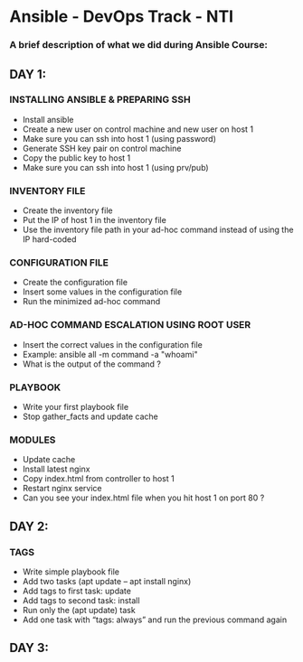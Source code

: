 
# Ansible - DevOps Track - NTI
### A brief description of what we did during Ansible Course:

## DAY 1:
### INSTALLING ANSIBLE & PREPARING SSH
- Install ansible
- Create a new user on control machine and new user on host 1
- Make sure you can ssh into host 1 (using password)
- Generate SSH key pair on control machine
- Copy the public key to host 1
- Make sure you can ssh into host 1 (using prv/pub)
### INVENTORY FILE
- Create the inventory file
- Put the IP of host 1 in the inventory file
- Use the inventory file path in your ad-hoc command instead of using the IP hard-coded
### CONFIGURATION FILE
- Create the configuration file
- Insert some values in the configuration file
- Run the minimized ad-hoc command
### AD-HOC COMMAND ESCALATION USING ROOT USER
- Insert the correct values in the configuration file
- Example: ansible all -m command -a "whoami"
- What is the output of the command ?
### PLAYBOOK
- Write your first playbook file
- Stop gather_facts and update cache
### MODULES
- Update cache
- Install latest nginx
- Copy index.html from controller to host 1
- Restart nginx service
- Can you see your index.html file when you hit host 1 on port 80 ?

## DAY 2:
### TAGS
- Write simple playbook file
- Add two tasks (apt update – apt install nginx)
- Add tags to first task: update
- Add tags to second task: install
- Run only the (apt update) task
- Add one task with “tags: always” and run the previous command again
###

## DAY 3:
###
